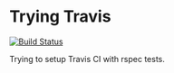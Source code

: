 # Trying Travis

[![Build Status](https://travis-ci.org/williampowell92/trying-travis.svg?branch=master)](https://travis-ci.org/williampowell92/trying-travis)

Trying to setup Travis CI with rspec tests.
